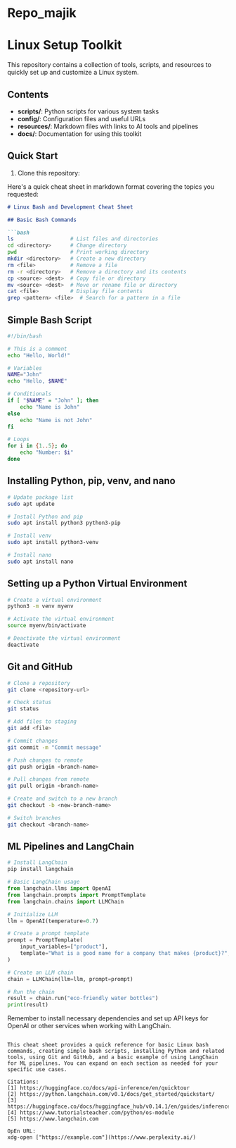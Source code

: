 # Repo_majik
# Linux Setup Toolkit

This repository contains a collection of tools, scripts, and resources to quickly set up and customize a Linux system.

## Contents

- **scripts/**: Python scripts for various system tasks
- **config/**: Configuration files and useful URLs
- **resources/**: Markdown files with links to AI tools and pipelines
- **docs/**: Documentation for using this toolkit

## Quick Start

1. Clone this repository:


Here's a quick cheat sheet in markdown format covering the topics you requested:

```markdown
# Linux Bash and Development Cheat Sheet

## Basic Bash Commands

```bash
ls                  # List files and directories
cd <directory>      # Change directory
pwd                 # Print working directory
mkdir <directory>   # Create a new directory
rm <file>           # Remove a file
rm -r <directory>   # Remove a directory and its contents
cp <source> <dest>  # Copy file or directory
mv <source> <dest>  # Move or rename file or directory
cat <file>          # Display file contents
grep <pattern> <file>  # Search for a pattern in a file
```

## Simple Bash Script

```bash
#!/bin/bash

# This is a comment
echo "Hello, World!"

# Variables
NAME="John"
echo "Hello, $NAME"

# Conditionals
if [ "$NAME" = "John" ]; then
    echo "Name is John"
else
    echo "Name is not John"
fi

# Loops
for i in {1..5}; do
    echo "Number: $i"
done
```

## Installing Python, pip, venv, and nano

```bash
# Update package list
sudo apt update

# Install Python and pip
sudo apt install python3 python3-pip

# Install venv
sudo apt install python3-venv

# Install nano
sudo apt install nano
```

## Setting up a Python Virtual Environment

```bash
# Create a virtual environment
python3 -m venv myenv

# Activate the virtual environment
source myenv/bin/activate

# Deactivate the virtual environment
deactivate
```

## Git and GitHub

```bash
# Clone a repository
git clone <repository-url>

# Check status
git status

# Add files to staging
git add <file>

# Commit changes
git commit -m "Commit message"

# Push changes to remote
git push origin <branch-name>

# Pull changes from remote
git pull origin <branch-name>

# Create and switch to a new branch
git checkout -b <new-branch-name>

# Switch branches
git checkout <branch-name>
```

## ML Pipelines and LangChain

```python
# Install LangChain
pip install langchain

# Basic LangChain usage
from langchain.llms import OpenAI
from langchain.prompts import PromptTemplate
from langchain.chains import LLMChain

# Initialize LLM
llm = OpenAI(temperature=0.7)

# Create a prompt template
prompt = PromptTemplate(
    input_variables=["product"],
    template="What is a good name for a company that makes {product}?",
)

# Create an LLM chain
chain = LLMChain(llm=llm, prompt=prompt)

# Run the chain
result = chain.run("eco-friendly water bottles")
print(result)
```

Remember to install necessary dependencies and set up API keys for OpenAI or other services when working with LangChain.
```

This cheat sheet provides a quick reference for basic Linux bash commands, creating simple bash scripts, installing Python and related tools, using Git and GitHub, and a basic example of using LangChain for ML pipelines. You can expand on each section as needed for your specific use cases.

Citations:
[1] https://huggingface.co/docs/api-inference/en/quicktour
[2] https://python.langchain.com/v0.1/docs/get_started/quickstart/
[3] https://huggingface.co/docs/huggingface_hub/v0.14.1/en/guides/inference
[4] https://www.tutorialsteacher.com/python/os-module
[5] https://www.langchain.com

OpEn URL:
xdg-open ["https://example.com"](https://www.perplexity.ai/)
